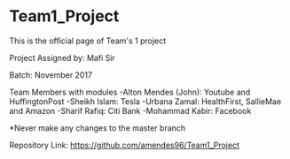 # Team1_Project
This is the official page of Team's 1 project

Project Assigned by: Mafi Sir

Batch: November 2017

Team Members with modules
-Alton Mendes (John): Youtube and HuffingtonPost
-Sheikh Islam: Tesla
-Urbana Zamal: HealthFirst, SallieMae and Amazon
-Sharif Rafiq: Citi Bank
-Mohammad Kabir: Facebook

*Never make any changes to the master branch

Repository Link: https://github.com/amendes96/Team1_Project
